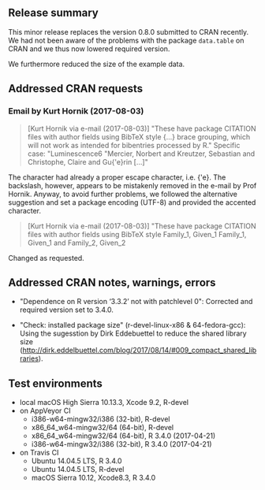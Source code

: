 ## Release summary

This minor release replaces the version 0.8.0 submitted to 
CRAN recently. We had not been aware of the problems with 
the package `data.table` on CRAN and we thus now lowered required version. 

We furthermore reduced the size of the example data.

## Addressed CRAN requests 

### Email by Kurt Hornik (2017-08-03)
> [Kurt Hornik via e-mail (2017-08-03)] "These have package CITATION files with author fields using BibTeX style
> {...} brace grouping, which will not work as intended for bibentries
> processed by R." Specific case: "Luminescence6  "Mercier, Norbert and Kreutzer, Sebastian and 
> Christophe, Claire and Gu{'e}rin [...]"

The character had already a proper escape character, i.e. {\'e}. The backslash, however, 
appears to be mistakenly removed in the e-mail by Prof Hornik. Anyway, to avoid further problems, 
we followed the alternative suggestion and set a package encoding (UTF-8) and provided the 
accented character.

> [Kurt Hornik via e-mail (2017-08-03)] "These have package CITATION files with author fields using BibTeX style
> Family_1, Given_1
> Family_1, Given_1 and Family_2, Given_2

Changed as requested.

## Addressed CRAN notes, warnings, errors

* "Dependence on R version ‘3.3.2’ not with patchlevel 0": Corrected and required version set to 3.4.0.

* "Check: installed package size" (r-devel-linux-x86 & 64-fedora-gcc): Using the sugesstion by Dirk Eddebuettel 
to reduce the shared library size (http://dirk.eddelbuettel.com/blog/2017/08/14/#009_compact_shared_libraries). 

## Test environments
* local macOS High Sierra 10.13.3, Xcode 9.2, R-devel
* on AppVeyor CI
    * i386-w64-mingw32/i386 (32-bit), R-devel
    * x86_64_w64-mingw32/64 (64-bit), R-devel
    * x86_64_w64-mingw32/64 (64-bit), R 3.4.0 (2017-04-21)
    * i386-w64-mingw32/i386 (32-bit), R 3.4.0 (2017-04-21)
* on Travis CI
  * Ubuntu 14.04.5 LTS, R 3.4.0
  * Ubuntu 14.04.5 LTS, R-devel
  * macOS Sierra 10.12, Xcode8.3, R 3.4.0
